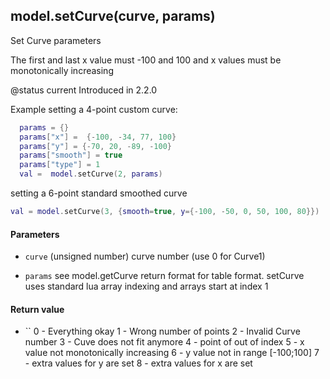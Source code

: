 <!-- This file was generated by the script. Do not edit it, any changes will be lost! -->

## model.setCurve(curve, params)



Set Curve parameters

The first and last x value must -100 and 100 and x values must be monotonically increasing

@status current Introduced in 2.2.0

Example setting a 4-point custom curve:
```lua
  params = {}
  params["x"] =  {-100, -34, 77, 100}
  params["y"] = {-70, 20, -89, -100}
  params["smooth"] = true
  params["type"] = 1
  val =  model.setCurve(2, params)
 ```
setting a 6-point standard smoothed curve
 ```lua
 val = model.setCurve(3, {smooth=true, y={-100, -50, 0, 50, 100, 80}})
 ```



#### Parameters

* `curve` (unsigned number) curve number (use 0 for Curve1)

* `params` see model.getCurve return format for table format. setCurve uses standard
 lua array indexing and arrays start at index 1



#### Return value

* `` 0 - Everything okay
         1 - Wrong number of points
         2 - Invalid Curve number
         3 - Cuve does not fit anymore
         4 - point of out of index
         5 - x value not monotonically increasing
         6 - y value not in range [-100;100]
         7 - extra values for y are set
         8 - extra values for x are set



